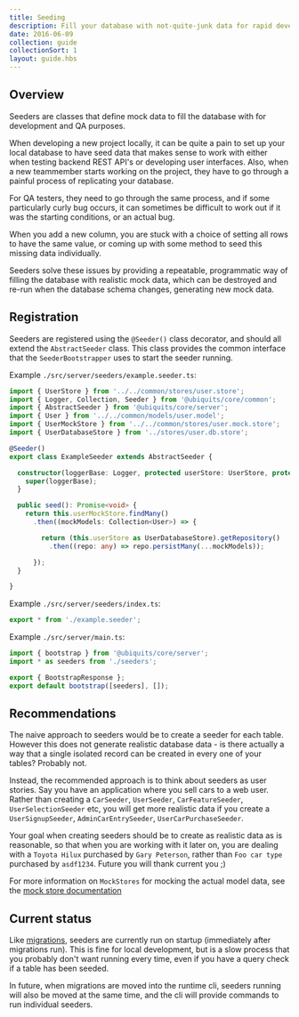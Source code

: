 ```yaml
---
title: Seeding
description: Fill your database with not-quite-junk data for rapid development
date: 2016-06-09
collection: guide
collectionSort: 1
layout: guide.hbs
---
```


## Overview
Seeders are classes that define mock data to fill the database with for development and QA purposes.

When developing a new project locally, it can be quite a pain to set up your local database to have seed data that makes
sense to work with either when testing backend REST API's or developing user interfaces. Also, when a new teammember
 starts working on the project, they have to go through a painful process of replicating your database.
 
For QA testers, they need to go through the same process, and if some particularly curly bug occurs, it can sometimes
be difficult to work out if it was the starting conditions, or an actual bug.

When you add a new column, you are stuck with a choice of setting all rows to have the same value, or coming up with
some method to seed this missing data individually.

Seeders solve these issues by providing a repeatable, programmatic way of filling the database with realistic mock data,
which can be destroyed and re-run when the database schema changes, generating new mock data. 

## Registration
Seeders are registered using the `@Seeder()` class decorator, and should all extend the `AbstractSeeder` class.
This class provides the common interface that the `SeederBootstrapper` uses to start the seeder running.

Example `./src/server/seeders/example.seeder.ts`:
```typescript
import { UserStore } from '../../common/stores/user.store';
import { Logger, Collection, Seeder } from '@ubiquits/core/common';
import { AbstractSeeder } from '@ubiquits/core/server';
import { User } from '../../common/models/user.model';
import { UserMockStore } from '../../common/stores/user.mock.store';
import { UserDatabaseStore } from '../stores/user.db.store';

@Seeder()
export class ExampleSeeder extends AbstractSeeder {

  constructor(loggerBase: Logger, protected userStore: UserStore, protected userMockStore: UserMockStore) {
    super(loggerBase);
  }

  public seed(): Promise<void> {
    return this.userMockStore.findMany()
      .then((mockModels: Collection<User>) => {

        return (this.userStore as UserDatabaseStore).getRepository()
          .then((repo: any) => repo.persistMany(...mockModels));

      });
  }

}
```

Example `./src/server/seeders/index.ts`:
```typescript
export * from './example.seeder';
```

Example `./src/server/main.ts`:
```typescript
import { bootstrap } from '@ubiquits/core/server';
import * as seeders from './seeders';

export { BootstrapResponse };
export default bootstrap([seeders], []);

```


## Recommendations
The naive approach to seeders would be to create a seeder for each table. However this does not generate realistic 
database data - is there actually a way that a single isolated record can be created in every one of your tables? Probably
not.

Instead, the recommended approach is to think about seeders as user stories. Say you have an application where you sell
cars to a web user. Rather than creating a `CarSeeder`, `UserSeeder`, `CarFeatureSeeder`, `UserSelectionSeeder` etc, you
will get more realistic data if you create a `UserSignupSeeder`, `AdminCarEntrySeeder`, `UserCarPurchaseSeeder`.

Your goal when creating seeders should be to create as realistic data as is reasonable, so that when you are working with
it later on, you are dealing with a `Toyota Hilux` purchased by `Gary Peterson`, rather than `Foo car type` purchased
by `asdf1234`. Future you will thank current you ;)

For more information on `MockStores` for mocking the actual model data, see the [mock store documentation][mock-stores]


## Current status
Like [migrations], seeders are currently run on startup (immediately after migrations run). This is fine for local 
development, but is a slow process that you probably don't want running every time, even if you have a query check
if a table has been seeded.

In future, when migrations are moved into the runtime cli, seeders running will also be moved at the same time, and the
 cli will provide commands to run individual seeders.

[migrations]: /guide/migrations
[mock-stores]: /guide/model-stores/#mock-stores
